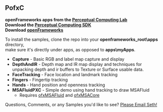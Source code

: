 PofxC
-----
<b>openFrameworks apps from the [Perceptual Computing Lab](http://about.me/intelperceptual)</b><br/>
<b>Download the [Perceptual Computing SDK](http://software.intel.com/en-us/vcsource/tools/perceptual-computing-sdk)</b><br/>
<b>Download [openFrameworks](http://openframeworks.cc)</b><br/>

To install the samples, clone the repo into your <b>openframeworks_root\apps</b> directory,<br/>
make sure it's directly under apps, as opposed to <b>apps\myApps</b>.
* <b>Capture</b> - Basic RGB and label map capture and display
* <b>DepthAndIR</b> - Depth map and IR map display and techniques for unpacking depth and ir buffers to Texture or Surface usable data.
* <b>FaceTracking</b> - Face location and landmark tracking
* <b>Fingers</b> - Fingertip tracking
* <b>Hands</b> - Hand position and openness tracking
* <b>MSAFluidPXC</b> - Simple demo using hand tracking to draw MSAFluid
  * Requires [ofxMSAFluid](https://github.com/memo/ofxMSAFluid.git) and [ofxMSACore](https://github.com/memo/ofxMSACore.git)

Questions, Comments, or any Samples you'd like to see? [Please Email Seth!](mailto:seth.gibson@intel.com)
